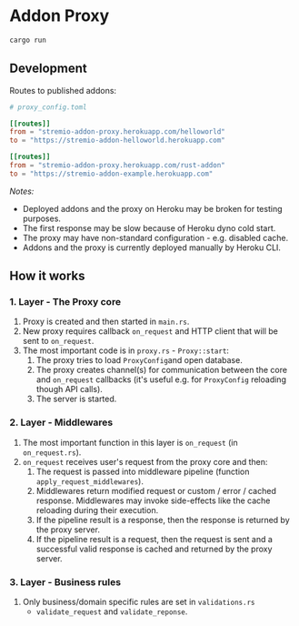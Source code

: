 # Addon Proxy

```bash
cargo run
```

## Development

Routes to published addons:

```toml
# proxy_config.toml

[[routes]]
from = "stremio-addon-proxy.herokuapp.com/helloworld"
to = "https://stremio-addon-helloworld.herokuapp.com"

[[routes]]
from = "stremio-addon-proxy.herokuapp.com/rust-addon"
to = "https://stremio-addon-example.herokuapp.com"
```
 
_Notes:_ 
  - Deployed addons and the proxy on Heroku may be broken for testing purposes. 
  - The first response may be slow because of Heroku dyno cold start.
  - The proxy may have non-standard configuration - e.g. disabled cache.
  - Addons and the proxy is currently deployed manually by Heroku CLI.
 
## How it works

### 1. Layer - The Proxy core

1. Proxy is created and then started in `main.rs`.
1. New proxy requires callback `on_request` and HTTP client that will be sent to `on_request`.
1. The most important code is in `proxy.rs` - `Proxy::start`:
   1. The proxy tries to load `ProxyConfig`and open database.
   1. The proxy creates channel(s) for communication between the core and `on_request` callbacks 
      (it's useful e.g. for `ProxyConfig` reloading though API calls).
   1. The server is started.
   
### 2. Layer - Middlewares

1. The most important function in this layer is `on_request` (in `on_request.rs`).
1. `on_request` receives user's request from the proxy core and then:
   1. The request is passed into middleware pipeline (function `apply_request_middlewares`).
   1. Middlewares return modified request or custom / error / cached response. 
      Middlewares may invoke side-effects like the cache reloading during their execution.
   1. If the pipeline result is a response, then the response is returned by the proxy server.
   1. If the pipeline result is a request, then the request is sent and 
      a successful valid response is cached and returned by the proxy server.
      
### 3. Layer - Business rules

1. Only business/domain specific rules are set in `validations.rs` 
   - `validate_request` and `validate_reponse`.
